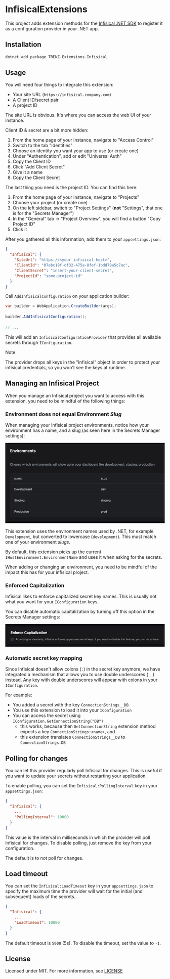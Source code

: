 # InfisicalExtensions

This project adds extension methods for the [Infisical .NET SDK](https://infisical.com/docs/sdks/languages/csharp) to
register it as a configuration provider in your .NET app.

## Installation

```bash
dotnet add package TRENZ.Extensions.Infisical
```

## Usage

You will need four things to integrate this extension:

- Your site URL (`https://infisical.company.com`)
- A Client ID/secret pair
- A project ID

The site URL is obvious.
It's where you can access the web UI of your instance.

Client ID & secret are a bit more hidden:

1. From the home page of your instance, navigate to "Access Control"
2. Switch to the tab "Identities"
3. Choose an identity you want your app to use (or create one)
4. Under "Authentication", add or edit "Universal Auth"
5. Copy the Client ID
6. Click "Add Client Secret"
7. Give it a name
8. Copy the Client Secret

The last thing you need is the project ID.
You can find this here:

1. From the home page of your instance, navigate to "Projects"
2. Choose your project (or create one)
3. On the left sidebar, switch to "Project Settings" (**not** "Settings", that one is for the "Secrets Manager")
4. In the "General" tab -> "Project Overview", you will find a button "Copy Project ID"
5. Click it

After you gathered all this information, add them to your `appsettings.json`:

```json
{
  "Infisical": {
    "SiteUrl": "https://<your infisical host>",
    "ClientId": "07ebc18f-df32-475a-8fef-1bdd79a5c7ac",
    "ClientSecret": "insert-your-client-secret",
    "ProjectId": "some-project-id"
  }
}
```

Call `AddInfisicalConfiguration` on your application builder:

```csharp
var builder = WebApplication.CreateBuilder(args);

builder.AddInfisicalConfiguration();

// ...
```

This will add an `InfisicalConfigurationProvider` that provides all available secrets through `IConfiguration`.

> [!Note]
> The provider drops all keys in the "Infisical" object in order to protect your infisical credentials, so you won't
> see the keys at runtime.

## Managing an Infisical Project

When you manage an Infisical project you want to access with this extension, you need to be mindful of the following
things:

### Environment does not equal Environment _Slug_

When managing your Infisical project environments, notice how your environment has a name, and a slug (as seen
here in the Secrets Manager settings):

!["Environments" section in the Infisical Secrets Manager settings](https://raw.githubusercontent.com/trenz-gmbh/infisical-extensions/main/docs/environments-and-slugs.png)

This extension uses the environment names used by .NET, for example `Development`, but converted to lowercase
(`development`).
This must match one of your environment _slugs_.

By default, this extension picks up the current `IHostEnvironment.EnvironmentName` and uses it when asking for the
secrets.

When adding or changing an environment, you need to be mindful of the impact this has for your infisical project.

### Enforced Capitalization

Infisical likes to enforce capitalized secret key names.
This is usually not what you want for your `IConfiguration` keys.

You can disable automatic capitalization by turning off this option in the Secrets Manager settings:

!["Enforce Capitalization" option in the Infisical Secrets Manager settings](https://raw.githubusercontent.com/trenz-gmbh/infisical-extensions/main/docs/enforce-capitalization-option.png)

### Automatic secret key mapping

Since Infisical doesn't allow colons (`:`) in the secret key anymore, we have integrated a mechanism that allows you
to use double underscores (`__`) instead.
Any key with double underscores will appear with colons in your `IConfiguration`.

For example:

- You added a secret with the key `ConnectionStrings__DB`
- You use this extension to load it into your `IConfiguration`
- You can access the secret using `IConfiguration.GetConnectionString("DB")`
  - this works, because then `GetConnectionString` extension method expects a key `ConnectionStrings:<name>`, and
  - this extension translates `ConnectionStrings__DB` to `ConnectionStrings:DB`

## Polling for changes

You can let this provider regularly poll Infisical for changes.
This is useful if you want to update your secrets without restarting your application.

To enable polling, you can set the `Infisical:PollingInterval` key in your `appsettings.json`:

```json
{
  "Infisical": {
    ...
    "PollingInterval": 10000
  }
}
```

This value is the interval in milliseconds in which the provider will poll Infisical for changes.
To disable polling, just remove the key from your configuration.

The default is to not poll for changes.

## Load timeout

You can set the `Infisical:LoadTimeout` key in your `appsettings.json` to specify the maximum time the provider will
wait for the initial (and subsequent) loads of the secrets.

```json
{
  "Infisical": {
    ...
    "LoadTimeout": 10000
  }
}
```

The default timeout is `5000` (5s).
To disable the timeout, set the value to `-1`.

## License

Licensed under MIT. For more information, see [LICENSE](LICENSE)
